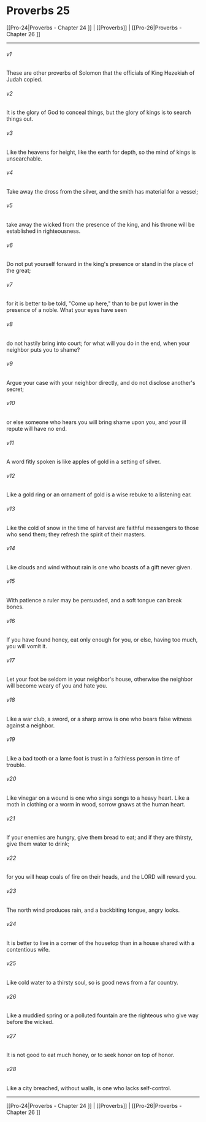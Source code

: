 # Proverbs 25

[[Pro-24|Proverbs - Chapter 24 ]] | [[Proverbs]] | [[Pro-26|Proverbs - Chapter 26 ]]
***

###### v1
These are other proverbs of Solomon that the officials of King Hezekiah of Judah copied.
###### v2
It is the glory of God to conceal things, but the glory of kings is to search things out.
###### v3
Like the heavens for height, like the earth for depth, so the mind of kings is unsearchable.
###### v4
Take away the dross from the silver, and the smith has material for a vessel;
###### v5
take away the wicked from the presence of the king, and his throne will be established in righteousness.
###### v6
Do not put yourself forward in the king's presence or stand in the place of the great;
###### v7
for it is better to be told, "Come up here," than to be put lower in the presence of a noble. What your eyes have seen
###### v8
do not hastily bring into court; for what will you do in the end, when your neighbor puts you to shame?
###### v9
Argue your case with your neighbor directly, and do not disclose another's secret;
###### v10
or else someone who hears you will bring shame upon you, and your ill repute will have no end.
###### v11
A word fitly spoken is like apples of gold in a setting of silver.
###### v12
Like a gold ring or an ornament of gold is a wise rebuke to a listening ear.
###### v13
Like the cold of snow in the time of harvest are faithful messengers to those who send them; they refresh the spirit of their masters.
###### v14
Like clouds and wind without rain is one who boasts of a gift never given.
###### v15
With patience a ruler may be persuaded, and a soft tongue can break bones.
###### v16
If you have found honey, eat only enough for you, or else, having too much, you will vomit it.
###### v17
Let your foot be seldom in your neighbor's house, otherwise the neighbor will become weary of you and hate you.
###### v18
Like a war club, a sword, or a sharp arrow is one who bears false witness against a neighbor.
###### v19
Like a bad tooth or a lame foot is trust in a faithless person in time of trouble.
###### v20
Like vinegar on a wound is one who sings songs to a heavy heart. Like a moth in clothing or a worm in wood, sorrow gnaws at the human heart.
###### v21
If your enemies are hungry, give them bread to eat; and if they are thirsty, give them water to drink;
###### v22
for you will heap coals of fire on their heads, and the LORD will reward you.
###### v23
The north wind produces rain, and a backbiting tongue, angry looks.
###### v24
It is better to live in a corner of the housetop than in a house shared with a contentious wife.
###### v25
Like cold water to a thirsty soul, so is good news from a far country.
###### v26
Like a muddied spring or a polluted fountain are the righteous who give way before the wicked.
###### v27
It is not good to eat much honey, or to seek honor on top of honor.
###### v28
Like a city breached, without walls, is one who lacks self-control.

***

[[Pro-24|Proverbs - Chapter 24 ]] | [[Proverbs]] | [[Pro-26|Proverbs - Chapter 26 ]]
